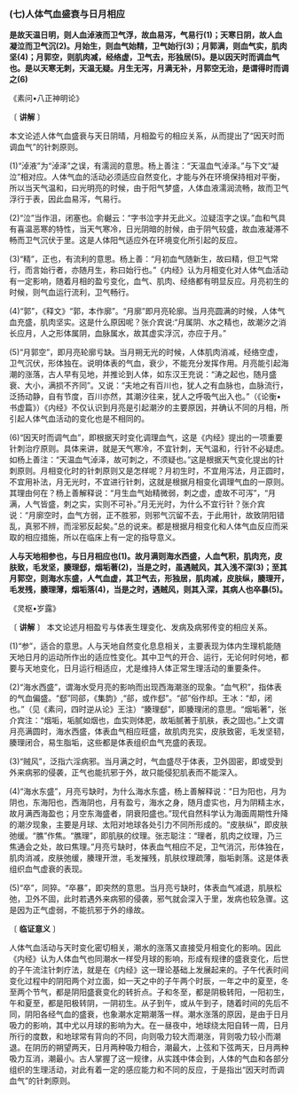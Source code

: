 ### (七)人体气血盛衰与日月相应

**是故天温日明，则人血淖液而卫气浮，故血易泻，气易行(1)；天寒日阴，故人血凝泣而卫气沉(2)。月始生，则血气始精，卫气始行(3)；月郭满，则血气实，肌肉坚(4)；月郭空，则肌肉减，经络虚，卫气去，形独居(5)。是以因天时而调血气也。是以天寒无刺，天温无疑。月生无泻，月满无补，月郭空无治，是谓得时而调之(6)**

《素问•八正神明论》

〔 **讲解** 〕

本文论述人体气血盛衰与天日阴晴，月相盈亏的相应关系，从而提出了“因天时而调血气”的针刺原则。

(1)“淖液”为“淖泽”之误，有濡润的意思。杨上善注：“天温血气淖泽。”与下文“凝泣”相对应。人体气血的活动必须适应自然变化，才能与外在环境保持相对平衡，所以当天气温和，曰光明亮的时候，由于阳气梦盛，人体血液濡润流畅，故而卫气浮行于表，因此血易泻，气易行。

(2)“泣”当作沮，闭塞也。俞樾云：“字书泣字并无此义。泣疑沍字之误。”血和气具有喜温恶寒的特性，当天气寒冷，日光阴暗的肘候，由于阴气较盛，故血液凝滞不畅而卫气沉伏于里。这是人体阳气适应外在环境变化所引起的反应。

(3)“精”，正也，有流利的意思。杨上善：“月初血气随新生，故曰精，但卫气常行，而言始行者，亦随月生，称曰始行也。”《内经》认为月相变化对人体气血活动有一定影响，随着月相的盈亏变化，血气、肌肉、经络都有明显反应。月亮初生的时候，则气血运行流利，卫气畅行。

(4)“郭”，《释文》“郭，本作廓”。“月廓”即月亮轮廓。当月亮圆满的时候，人体气血充盛，肌肉坚实。这是什么原因呢？张介宾说:“月属阴、水之精也，故潮汐之消长应月，人之形体属阴，血脉属水，故其虚实浮沉，亦应于月。”

(5)“月郭空”，即月亮轮廓亏缺。当月朔无光的时候，人体肌肉消减，经络空虚，卫气沉伏，形体独在。说明体表的气血，衰少，不能充分发挥作用。月亮能引起海潮的涨落，古人早有见地，并推论到人体，如东汉王充说：“涛之起也，随月盛衰、大小，满损不齐同”。又说：“夫地之有百川也，犹人之有血脉也，血脉流行，泛扬动静，自有节度，百川亦然，其潮汐往来，犹人之呼吸气出入也。”（《论衡•书虚篇》）《内经》不仅认识到月亮是引起潮汐的主要原因，并确认不同的月相，所引起人体气血活动的变化也是不相同的。

(6)“因天时而调气血”，即根据天时变化调理血气，这是《内经》提出的一项重要针刺治疗原则。具体来讲，就是天气寒冷，不宜针刺，天气温和，行针不必疑虑。如杨上善注：“天温血气淖泽，故可刺之，不须疑也。”这是根据天气变化提出的针刺原则。月相变化时的针刺原则又是怎样呢？月初生时，不宜用泻法，月正圆时，不宜用补法，月无光时，不宜进行针刺，这就是根据月相变化调理气血的一原则。其理由何在？杨上善解释说：“月生血气始精微弱，刺之虚，虚故不可泻”，“月满，人气皆盛，刺之实，实则不可补。”月无光时，为什么不宜行针？张介宾说：“月廓空时，血气方弱，正不胜邪，则邪气沉留不去，于此用针，故致阴阳错乱，真邪不辨，而淫邪反起矣。”总的说来。都是根据月相变化和人体气血反应而采取的相应措施，所以在临床上有一定的指导意义。

**人与天地相参也，与日月相应也(1)。故月满则海水西盛，人血气积，肌肉充，皮肤致，毛发坚，腠理郄，烟垢著(2)，当是之时，虽遇贼风，其入浅不深(3)；至其月郭空，则海水东盛，人气血虚，其卫气去，形独居，肌肉减，皮肤纵，腠理开，毛发残，腠理薄，烟垢落(4)，当是之时，遇贼风，则其入深，其病人也卒暴(5)。**

《灵枢•岁露》

〔 **讲解** 〕 本文论述月相盈亏与体表生理变化、发病及病邪传变的相应关系。

(1)“参”，适合的意思。人与天地自然变化息息相关，主要表现为体内生理机能随天地日月的运动所作出的适应性变化。其中卫气的开合、运行，无论何时何地，都要与天地变化，日月运行相适应，尤是维持人体正常生理活动的重要条件。

(2)“海水西盛”，谓海水受月亮的影响而出现西海潮涨的现象。“血气积”，指体表的气血偏盛。“郄”同郤，《集韵》,“郤，或作郄”。“郤”俗作却。王冰：“却，闭也。”（见《素问，四时逆从论》王注）“腠理郄”，即腠理闭的意思。“烟垢著”，张介宾注：“烟垢，垢腻如烟也，血实则体肥，故垢腻著于肌肤，表之固也。”上文谓月亮满圆时，海水西盛，体表血气相应旺盛，故肌肉充实，皮肤致密，毛发坚韧，腠理闭合，易生脂垢，这些都是体表组织血气充盛的表现。

(3)“贼风”，泛指六淫病邪。当月满之时，气血盛尽于体表，卫外固密，即或受到外来病邪的侵袭，正气也能抗邪于外，故只能侵犯肌表而不能深入。

(4)“海水东盛”，月亮亏缺时，为什么海水东盛，杨上善解释说：“日为阳也，月为阴也，东海阳也，西海阴也，月有盈亏，海水之身，随月虚实也，月为阴精主水，故月满西海盈也；月空东海盛者，阴衰阳盛也。”现代自然科学认为海面周期性升降的潮汐现象，主要是月球、太阳对地球各处引力不同所形成的。“皮肤纵”，即皮肤弛缓。“膲”作焦。“膲理”，即肌肤的纹理。张志聪注：“理者，肌肉之纹理，乃三焦通会之处，故曰焦理。”月亮亏缺时，体表血气相应不足，卫气消沉，形体独在，肌肉消减，皮肤弛缓，腠理开泄，毛发摧残，肌肤纹理疏薄，脂垢剥落。这是体表组织血气虚衰的表现。

(5)“卒”，同猝。“卒暴”，即突然的意思。当月亮亏缺时，体表血气减退，肌肤松弛，卫外不固，此时若遇外来病邪的侵袭，邪气就会深入于里，发病也较急骤。这是因为正气虚弱，不能抗邪于外的缘故。

〔 **临证意义** 〕

人体气血活动与天时变化密切相关，潮水的涨落又直接受月相变化的影响。因此《内经》认为人体血气也同潮水一样受月球的影响，形成有规律的盛衰变化，后世的子午流注针刺疗法，就是在《内经》这一理论基础上发展起来的。子午代表时间变化过程中的阴阳两个对立面，如一天之中的子午两个时辰，一年之中的夏至，冬至两个节气，都是阴阳盛衰变化的转折点。子和冬至，都是阴极转阳，一阳初生，午和夏至，都是阳极转阴，一阴初生。从子到午，或从午到子，随着时间的先后不同，阴阳各经气血的盛衰，也象潮水定期潮落一样。潮水涨落的原因，是由于日月吸力的影响，其中尤以月球的影响为大。在一昼夜中，地球绕太阳自转一周，日月所行的度数，和地球常有背向的不同，向则吸力较大而潮涨，背则吸力较小而潮退。在阴历的朔望两天，日月两种吸力相合，潮最大，上弦和下弦两天，日月两种吸力互消，潮最小。古人掌握了这一规律，从实践中体会到，人体的气血和各部分组织的生理活动，对此有着一定的感应能力和不同的反应，于是指出“因天时而调血气”的针刺原则。

